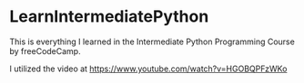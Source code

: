 # LearnIntermediatePython
This is everything I learned in the Intermediate Python Programming Course by freeCodeCamp.

I utilized the video at https://www.youtube.com/watch?v=HGOBQPFzWKo
